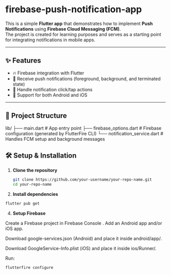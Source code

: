 # firebase-push-notification-app
This is a simple **Flutter app** that demonstrates how to implement **Push Notifications** using **Firebase Cloud Messaging (FCM)**.  
The project is created for learning purposes and serves as a starting point for integrating notifications in mobile apps.

---

## ✨ Features
- 🔥 Firebase integration with Flutter  
- 📩 Receive push notifications (foreground, background, and terminated state)  
- 🎯 Handle notification click/tap actions  
- 🔔 Support for both Android and iOS  

---

## 📂 Project Structure
lib/
├── main.dart # App entry point
├── firebase_options.dart # Firebase configuration (generated by FlutterFire CLI)
└── notification_service.dart # Handles FCM setup and background messages
## 🛠️ Setup & Installation
1. **Clone the repository**
   ```bash
   git clone https://github.com/your-username/your-repo-name.git
   cd your-repo-name
   ```
 3. **Install dependencies**
 ```bash
 flutter pub get
 ```
 4. **Setup Firebase**

Create a Firebase project in Firebase Console
.
Add an Android app and/or iOS app.

Download google-services.json (Android) and place it inside android/app/.

Download GoogleService-Info.plist (iOS) and place it inside ios/Runner/.

Run:
```bash
flutterfire configure
```